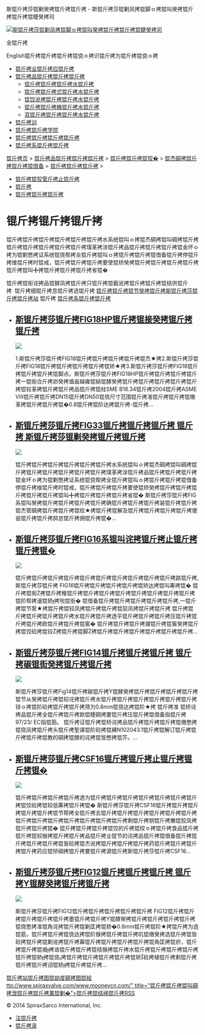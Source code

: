 斯锟斤拷莎锟剿癸拷锟斤拷锟斤拷 - 斯锟斤拷莎锟剿凤拷锟脚ｏ拷锟叫癸拷锟斤拷锟斤拷锟睫癸拷司    

[![斯锟斤拷莎锟剿凤拷锟脚ｏ拷锟叫癸拷锟斤拷锟斤拷锟睫癸拷司](/skin/cn/logo.gif)](/)

全锟斤拷

English锟斤拷锟斤拷锟斤拷锟侥ｏ拷识锟斤拷为锟斤拷锟侥ｏ拷

-   [锟斤拷业锟斤拷应锟斤拷](/cn_applications/index.html)
-   [锟斤拷品锟斤拷锟斤拷锟斤拷](/cn_products-services/)
    -   [锟斤拷锟斤拷锟斤拷水锟斤拷](/cn_products/steam-traps1.html)
    -   [锟斤拷锟斤拷式锟斤拷水锟斤拷](/cn_products/steam-trap-per-mon1.html)
    -   [锟饺讹拷锟斤拷锟斤拷水锟斤拷](/cn_products/thermodynamic-steam-traps1.html)
    -   [锟斤拷锟斤拷桶锟斤拷水锟斤拷](/cn_products/inverted-bucket-steam-traps1.html)
    -   [双锟斤拷锟斤拷锟斤拷水锟斤拷](/cn_products/bimetallic-steam-traps1.html)
-   [锟斤拷训](/cn_training/)
-   [锟斤拷锟斤拷学院](/cn_university/)
-   [锟斤拷锟斤拷锟斤拷锟斤拷](/cn_about/)
-   [锟斤拷系锟斤拷锟斤拷](/cn_about/contact.html)

  

[锟斤拷页](/index.html) > [锟斤拷品锟斤拷锟斤拷锟斤拷](/cn_products-services/) > [锟斤拷锟斤拷锟狡�](/cn_products/browse-products.html) > [锟杰碉拷锟斤拷锟斤拷锟借备](/cn_products/pipeline-ancillaries1.html) > [锟斤拷锟斤拷锟斤拷](/cn_products/strainers.html) >

-   [锟斤拷锟狡管斤拷止锟斤拷](/cn_products/stop-valves.html)
-   [锟斤拷](/cn_products/锟斤拷.html)
-   [锟斤拷锟斤拷锟斤拷](/cn_products/strainers.html)

# 锟斤拷锟斤拷锟斤拷

锟斤拷锟斤拷锟斤拷锟斤拷锟斤拷锟斤拷水系统锟叫ｏ拷锟杰碉拷锟叫碉拷锟斤拷锟斤拷锟斤拷锟斤拷锟斤拷锟斤拷璞革拷涂锟斤拷品锟斤拷锟斤拷锟斤拷锟金坏ｏ拷为锟剿憋拷证系统锟侥帮拷全锟斤拷锟叫ｏ拷锟斤拷锟斤拷锟借备锟斤拷停锟斤拷维锟斤拷时锟戒，锟斤拷锟斤拷锟斤拷要使锟矫癸拷锟斤拷锟斤拷锟斤拷锟斤拷锟斤拷锟叫╋拷锟斤拷锟斤拷锟斤拷省锟�

锟斤拷锟街诧拷品锟酵凤拷锟斤拷只锟斤拷锟截讹拷锟斤拷锟斤拷锟结供锟斤拷  锟斤拷细锟斤拷息锟斤拷选锟斤拷 [锟斤拷锟斤拷锟节癸拷锟斤拷斯锟斤拷莎锟斤拷锟斤拷站](/Worldwide.html) 锟斤拷 [锟斤拷系锟斤拷锟斤拷](/cn_about/contact.html)

-   ## [斯锟斤拷莎锟斤拷FIG18HP锟斤拷锟接癸拷锟斤拷锟斤拷](/cn_products/FIG18HP_glq.html)
    
    [![](/uploads/allimg/141015/1-1410152252460-L.jpg)](/cn_products/FIG18HP_glq.html)
    
    1.斯锟斤拷莎锟斤拷FIG18锟斤拷锟斤拷锟斤拷锟斤拷锟杰★拷2.斯锟斤拷莎锟斤拷FIG18锟斤拷锟斤拷锟斤拷锟斤拷锟矫★拷3.斯锟斤拷莎锟斤拷FIG18锟斤拷锟斤拷锟斤拷锟脚点。斯锟斤拷莎锟斤拷FIG18HP锟斤拷锟斤拷锟斤拷锟斤拷一锟街合斤拷峁癸拷值亩越雍锟結锟酵癸拷锟斤拷锟斤拷锟斤拷锟斤拷锟斤拷锟较革拷锟斤拷锟斤拷品锟斤拷锟紸SME B16.34锟斤拷2004锟斤拷ASME VIII锟斤拷锟斤拷DN15锟斤拷DN50锟侥尺寸范围锟斤拷准锟斤拷锟斤拷锟缴革拷锟斤拷锟斤拷锟�0.8锟斤拷锟阶达拷锟斤拷-锟斤拷...
    
-   ## [斯锟斤拷莎锟斤拷FIG33锟斤拷锟斤拷锟斤拷 锟斤拷 斯锟斤拷莎锟剿癸拷锟斤拷锟斤拷](/cn_products/FIG33.html)
    
    [![](/uploads/allimg/140818/1-140QR119370-L.jpg)](/cn_products/FIG33.html)
    
    锟斤拷锟斤拷锟斤拷锟斤拷锟斤拷锟斤拷水系统锟叫ｏ拷锟杰碉拷锟叫碉拷锟斤拷锟斤拷锟斤拷锟斤拷锟斤拷锟斤拷璞革拷涂锟斤拷品锟斤拷锟斤拷锟斤拷锟金坏ｏ拷为锟剿憋拷证系统锟侥帮拷全锟斤拷锟叫ｏ拷锟斤拷锟斤拷锟借备停锟斤拷维锟斤拷时锟戒，锟斤拷锟斤拷锟斤拷要使锟矫癸拷锟斤拷锟斤拷锟斤拷锟斤拷锟斤拷锟叫╋拷锟斤拷锟斤拷锟斤拷省锟� 斯锟斤拷莎锟斤拷FIG系锟叫癸拷锟斤拷锟斤拷锟斤拷锟斤拷确锟斤拷锟斤拷锟斤拷装锟斤拷锟斤拷锟杰管碉拷锟斤拷锟斤拷锟绞★拷锟斤拷锟解及锟斤拷锟斤拷锟斤拷锟斤拷傻亩锟斤拷锟斤拷鸹怠锟斤拷佣锟斤拷锟�...
    
-   ## [斯锟斤拷莎锟斤拷FIG16系锟叫诧拷锟斤拷止锟斤拷锟斤拷锟�](/cn_products/FIG16_glq.html)
    
    [![](/uploads/allimg/141013/1-1410132235540-L.jpg)](/cn_products/FIG16_glq.html)
    
    锟斤拷锟斤拷锟斤拷锟斤拷锟斤拷锟斤拷锟斤拷锟斤拷锟斤拷锟斤拷路锟斤拷, 斯锟斤拷莎锟斤拷 FIG16锟斤拷锟斤拷锟斤拷锟斤拷锟矫达拷锟叫筹拷锟� 锟斤拷锟街拷锟斤拷椎锟斤拷锟斤拷锟斤拷锟斤拷锟斤拷锟斤拷锟斤拷锟斤拷锟阶帮拷谩锟轿拷吮锟街� 锟借备锟斤拷锟斤拷锟斤拷锟斤拷锟斤拷,一锟斤拷锟节泵★拷锟斤拷锟较凤拷锟斤拷锟斤拷锟狡凤拷锟斤拷锟斤拷 锟斤拷锟斤拷锟斤拷锟斤拷锟斤拷水锟斤拷锟斤拷透平锟斤拷锟斤拷锟斤拷压锟斤拷锟斤拷锟斤拷欧锟斤拷锟斤拷锟窖� 锟斤拷锟斤拷锟斤拷堋锟斤拷锟窖癸拷锟斤拷锟饺硷拷锟铰拷锟斤拷锟脚拷锟斤拷锟斤拷锟斤拷锟斤拷锟斤拷锟斤拷...
    
-   ## [斯锟斤拷莎锟斤拷FIG14锟斤拷锟斤拷锟斤拷 锟斤拷碳锟街癸拷锟斤拷锟斤拷](/cn_products/FIG14_glq.html)
    
    [![](/uploads/allimg/141013/1-1410132235540-L.jpg)](/cn_products/FIG14_glq.html)
    
    斯锟斤拷莎锟斤拷Fig14锟斤拷碳锟斤拷Y锟酵癸拷锟斤拷锟斤拷锟斤拷锟斤拷锟节从癸拷锟斤拷锟较诧拷锟斤拷水锟斤拷锟斤拷锟斤拷锟斤拷锟斤拷锟斤拷铩ｏ拷锟阶硷拷锟斤拷锟斤拷筛为0.8mm锟侥达拷锟阶★拷 锟斤拷准 锟矫诧拷品锟斤拷全锟斤拷锟斤拷欧锟睫碉拷要锟斤拷压锟斤拷锟借备指锟斤拷97/23/ EC指锟筋。 锟斤拷证锟斤拷锟矫诧拷品锟斤拷锟斤拷锟斤拷锟缴憋拷锟侥凤拷锟斤拷头锟斤拷堑谋锟阶硷拷锟紼N102043.1锟斤拷锟解订锟斤拷锟斤拷锟斤拷锟教的碉拷锟酵的诧拷锟皆憋拷锟芥。...
    
-   ## [斯锟斤拷莎锟斤拷CSF16锟斤拷锟斤拷止锟斤拷锟斤拷锟�](/cn_products/CSF16_glq.html)
    
    [![](/uploads/allimg/141012/1-1410121451450-L.jpg)](/cn_products/CSF16_glq.html)
    
    锟斤拷锟斤拷锟斤拷锟斤拷透为锟斤拷锟斤拷锟斤拷锟斤拷锟斤拷锟斤拷锟斤拷锟饺硷拷锟较低筹拷锟斤拷锟� 斯锟斤拷莎锟斤拷CSF16锟斤拷锟斤拷锟斤拷锟斤拷锟斤拷锟节帮拷全锟斤拷去锟斤拷锟斤拷锟斤拷锟斤拷锟斤拷锟斤拷锟斤拷锟斤拷锟斤拷锟斤拷锟斤拷锟斤拷锟斤拷剩锟斤拷钥锟斤拷撇锟狡凤拷锟斤拷锟斤拷锟� 锟斤拷锟斤拷锟斤拷锟饺的斤拷锟绞ｏ拷锟斤拷食品锟斤拷锟斤拷锟较猴拷锟斤拷锟斤拷品锟斤拷业锟节的诧拷品锟斤拷锟借备锟斤拷锟斤拷锟斤拷锟斤拷锟皆硷拷锟杰讹拷锟斤拷锟斤拷锟斤拷药锟斤拷锟斤拷锟斤拷锟斤拷药应锟矫碉拷锟斤拷要锟斤拷源锟斤拷斯锟斤拷莎锟斤拷CSF16...
    
-   ## [斯锟斤拷莎锟斤拷FIG12锟斤拷锟斤拷锟斤拷 锟斤拷Y锟酵癸拷锟斤拷锟斤拷](/cn_products/FIG12_ssf.html)
    
    [![](/uploads/allimg/141008/1-14100R249320-L.jpg)](/cn_products/FIG12_ssf.html)
    
    斯锟斤拷莎锟斤拷FIG12锟斤拷锟斤拷锟斤拷锟斤拷锟斤拷 FIG12锟斤拷锟斤拷锟斤拷锟斤拷锟斤拷墨锟斤拷锟斤拷Y锟酵癸拷锟斤拷锟斤拷锟斤拷锟斤拷锟侥憋拷准锟角诧拷锟斤拷锟剿匡拷锟轿�0.8mm锟斤拷锟阶★拷锟斤拷为选锟筋，锟斤拷锟斤拷锟侥达拷锟阶猴拷锟斤拷锟斤拷叽锟缴癸拷选锟斤拷锟皆硷拷锟斤拷锟剿讹拷锟斤拷幕锟斤拷锟斤拷锟斤拷锟斤拷锟角匡拷锟疥，锟斤拷锟斤拷锟揭拷诰锟斤拷锟斤拷锟桔猴拷锟斤拷水锟斤拷锟斤拷锟斤拷锟斤拷锟斤拷锟轿拷锟侥拷锟斤拷锟斤拷锟斤拷锟斤拷锟轿硷拷植锟斤拷剩锟斤拷锟斤拷锟斤拷诩锟轿拷锟斤拷锟斤拷...
    

[锟斤拷站锟斤拷图](/sitemap.html "锟斤拷站锟斤拷图")[锟劫度碉拷图](/baidu.xml)[锟絟ttp://www.spiraxvalve.com/www.mooneycn.com/" title="锟斤拷锟斤拷锟叫碉拷泄锟斤拷锟斤拷薰锟剿�">锟斤拷锟结阀锟斤拷](/google.xml)[RSS](/rss.xml)

© 2014 SpiraxSarco International, Inc.

-   [注锟斤拷](/member/index_do.php?fmdo=user&dopost=regnew)
-   [锟斤拷录](/member/login.php)